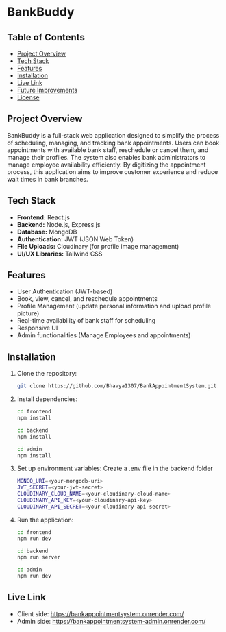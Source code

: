 # BankBuddy

## Table of Contents
- [Project Overview](#project-overview)
- [Tech Stack](#tech-stack)
- [Features](#features)
- [Installation](#installation)
- [Live Link](#livelink)
- [Future Improvements](#future-improvements)
- [License](#license)

## Project Overview
BankBuddy is a full-stack web application designed to simplify the process of scheduling, managing, and tracking bank appointments. Users can book appointments with available bank staff, reschedule or cancel them, and manage their profiles. The system also enables bank administrators to manage employee availability efficiently. By digitizing the appointment process, this application aims to improve customer experience and reduce wait times in bank branches.

## Tech Stack
- **Frontend:** React.js
- **Backend:** Node.js, Express.js
- **Database:** MongoDB
- **Authentication:** JWT (JSON Web Token)
- **File Uploads:** Cloudinary (for profile image management)
- **UI/UX Libraries:** Tailwind CSS

## Features
- User Authentication (JWT-based)
- Book, view, cancel, and reschedule appointments
- Profile Management (update personal information and upload profile picture)
- Real-time availability of bank staff for scheduling
- Responsive UI
- Admin functionalities (Manage Employees and appointments)

## Installation

1. Clone the repository:
   ```bash
   git clone https://github.com/Bhavya1307/BankAppointmentSystem.git

2. Install dependencies:
   ```bash
   cd frontend
   npm install

   cd backend
   npm install

   cd admin
   npm install

3. Set up environment variables:
   Create a .env file in the backend folder
   ```bash
   MONGO_URI=<your-mongodb-uri>
   JWT_SECRET=<your-jwt-secret>
   CLOUDINARY_CLOUD_NAME=<your-cloudinary-cloud-name>
   CLOUDINARY_API_KEY=<your-cloudinary-api-key>
   CLOUDINARY_API_SECRET=<your-cloudinary-api-secret>

4. Run the application:
   ```bash
   cd frontend
   npm run dev

   cd backend
   npm run server

   cd admin
   npm run dev

## Live Link

- Client side: https://bankappointmentsystem.onrender.com/
- Admin side: https://bankappointmentsystem-admin.onrender.com/
